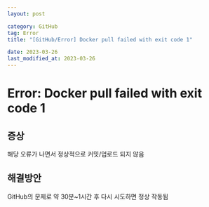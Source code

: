 ```yaml
---
layout: post

category: GitHub
tag: Error
title: "[GitHub/Error] Docker pull failed with exit code 1"

date: 2023-03-26
last_modified_at: 2023-03-26
---
```


# Error: Docker pull failed with exit code 1

## 증상
해당 오류가 나면서 정상적으로 커밋/업로드 되지 않음

## 해결방안
GitHub의 문제로 약 30분~1시간 후 다시 시도하면 정상 작동됨

